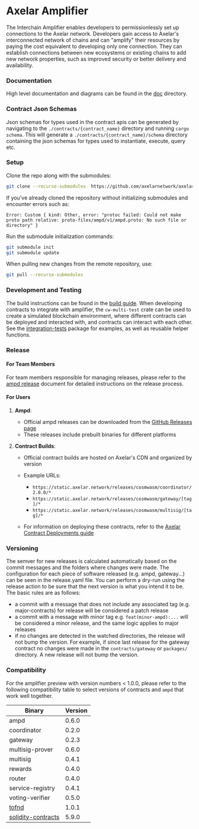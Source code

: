 # Axelar Amplifier

The Interchain Amplifier enables developers to permissionlessly set up connections to the Axelar network. Developers
gain access to Axelar's interconnected network of chains and can "amplify" their resources by paying the cost equivalent
to developing only one connection. They can establish connections between new ecosystems or existing chains to add new
network properties, such as improved security or better delivery and availability.

### Documentation

High level documentation and diagrams can be found in the [doc](doc/README.md) directory.

### Contract Json Schemas

Json schemas for types used in the contract apis can be generated by navigating to the `./contracts/{contract_name}`
directory and running `cargo schema`. This will generate a `./contracts/{contract_name}/schema` directory containing the
json schemas for types used to instantiate, execute, query etc.

### Setup
Clone the repo along with the submodules:
```bash
git clone --recurse-submodules  https://github.com/axelarnetwork/axelar-amplifier.git
```
If you've already cloned the repository without initializing submodules and encounter errors such as:

```
Error: Custom { kind: Other, error: "protoc failed: Could not make proto path relative: proto-files/ampd/v1/ampd.proto: No such file or directory" }
```

Run the submodule initialization commands:
```bash
git submodule init
git submodule update
```

When pulling new changes from the remote repository, use:
```bash
git pull --recurse-submodules
```

### Development and Testing

The build instructions can be found in the [build guide](BUILD.md). When developing contracts to integrate with amplifier, the `cw-multi-test` crate can be used to create a simulated
blockchain environment, where different contracts can be deployed and interacted with, and contracts can interact with
each other. See the [integration-tests](integration-tests) package for examples, as well as reusable helper functions.

### Release

#### For Team Members

For team members responsible for managing releases, please refer to the [ampd release](ampd/ampd-release.md) document for detailed instructions on the release process.

#### For Users

1. **Ampd**:
   - Official ampd releases can be downloaded from the [GitHub Releases page](https://github.com/axelarnetwork/axelar-amplifier/releases)
   - These releases include prebuilt binaries for different platforms

2. **Contract Builds**:
   - Official contract builds are hosted on Axelar's CDN and organized by version
   - Example URLs:
     - `https://static.axelar.network/releases/cosmwasm/coordinator/2.0.0/*`
     - `https://static.axelar.network/releases/cosmwasm/gateway/[tag]/*`
     - `https://static.axelar.network/releases/cosmwasm/multisig/[tag]/*`

   - For information on deploying these contracts, refer to the [Axelar Contract Deployments guide](https://github.com/axelarnetwork/axelar-contract-deployments/blob/main/cosmwasm/README.md)


### Versioning

The semver for new releases is calculated automatically based on the commit messages and the folders where changes were
made. The configuration for each piece of software released (e.g. ampd, gateway...) can be seen in the release.yaml
file. You can perform a dry-run using the release action to be sure that the next version is what you intend it to be.
The basic rules are as follows:

- a commit with a message that does not include any associated tag (e.g. major-contracts) for release will be considered
  a patch release
- a commit with a message with minor tag e.g. `feat(minor-ampd):...` will be considered a minor release, and the same
  logic applies to major releases
- if no changes are detected in the watched directories, the release will not bump the version. For example, if since
  last release for the gateway contract no changes were made in the `contracts/gateway` or `packages/` directory. A new
  release will not bump the version.

### Compatibility

For the amplifier preview with version numbers < 1.0.0, please refer to the following compatibility table to select
versions of
contracts and `ampd` that work well together.

| Binary                                                                         | Version |
|--------------------------------------------------------------------------------|---------|
| ampd                                                                           | 0.6.0   |
| coordinator                                                                    | 0.2.0   |
| gateway                                                                        | 0.2.3   |
| multisig-prover                                                                | 0.6.0   |
| multisig                                                                       | 0.4.1   |
| rewards                                                                        | 0.4.0   |
| router                                                                         | 0.4.0   |
| service-registry                                                               | 0.4.1   |
| voting-verifier                                                                | 0.5.0   |
| [tofnd](https://github.com/axelarnetwork/tofnd)                                | 1.0.1   |
| [solidity-contracts](https://github.com/axelarnetwork/axelar-gmp-sdk-solidity) | 5.9.0   |

